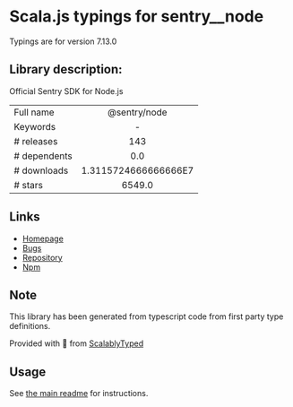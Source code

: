 
# Scala.js typings for sentry__node

Typings are for version 7.13.0

## Library description:
Official Sentry SDK for Node.js

|                    |                 |
| ------------------ | :-------------: |
| Full name          | @sentry/node |
| Keywords           | - |
| # releases         | 143 |
| # dependents       | 0.0 |
| # downloads        | 1.3115724666666666E7 |
| # stars            | 6549.0 |

## Links
- [Homepage](https://github.com/getsentry/sentry-javascript/tree/master/packages/node)
- [Bugs](https://github.com/getsentry/sentry-javascript/issues)
- [Repository](https://github.com/getsentry/sentry-javascript)
- [Npm](https://www.npmjs.com/package/%40sentry%2Fnode)
    


## Note
This library has been generated from typescript code from first party type definitions.

Provided with :purple_heart: from [ScalablyTyped](https://github.com/oyvindberg/ScalablyTyped)

## Usage
See [the main readme](../../readme.md) for instructions.


